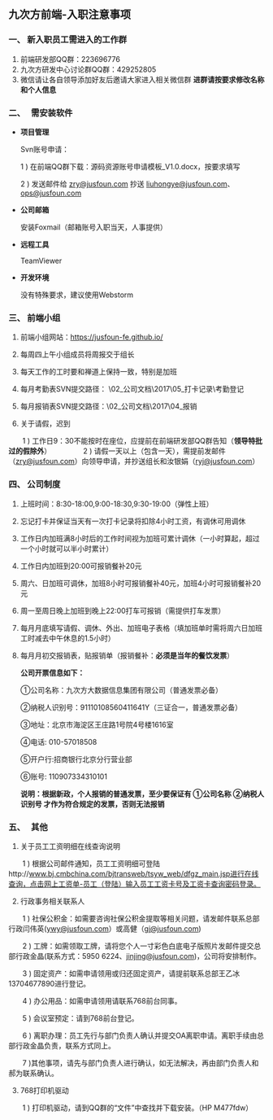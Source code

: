 ## 九次方前端-入职注意事项

### 一、   新入职员工需进入的工作群
1.  前端研发部QQ群：223696776 
2.  九次方研发中心讨论群QQ群：429252805
3.  微信请让各自领导添加好友后邀请大家进入相关微信群
    **进群请按要求修改名称和个人信息**

### 二、   需安装软件
* **项目管理** 

    Svn账号申请：

    1 ) 在前端QQ群下载：源码资源账号申请模板_V1.0.docx，按要求填写

    2 ) 发送邮件给 zry@jusfoun.com 抄送 liuhongye@jusfoun.com、ops@jusfoun.com

* **公司邮箱**
 
    安装Foxmail（邮箱账号入职当天，人事提供）

* **远程工具** 

    TeamViewer

* **开发环境** 

    没有特殊要求，建议使用Webstorm

### 三、   前端小组
1.  前端小组网站：https://jusfoun-fe.github.io/ 

2.  每周四上午小组成员将周报交于组长

3.  每天工作的工时要和禅道上保持一致，特别是加班

4.  每月考勤表SVN提交路径： \02_公司文档\2017\05_打卡记录\考勤登记

5.  每月报销表SVN提交路径：\02_公司文档\2017\04_报销

6.   关于请假，迟到 

        1 ) 工作日9：30不能按时在座位，应提前在前端研发部QQ群告知（**领导特批过的假除外**）
        
        2 ) 请假一天以上（包含一天），需提前发邮件（zry@jusfoun.com）向领导申请，并抄送组长和汝银娟（ryj@jusfoun.com）

### 四、   公司制度
1.  上班时间：8:30-18:00,9:00-18:30,9:30-19:00（弹性上班）
2.  忘记打卡并保证当天有一次打卡记录将扣除4小时工资，有调休可用调休
3.  工作日内加班满8小时后的工作时间视为加班可累计调休（一小时算起，超过一个小时就可以半小时累计）
4.  工作日内加班到20:00可报销餐补20元
5.  周六、日加班可调休，加班8小时可报销餐补40元，加班4小时可报销餐补20元
6.  周一至周日晚上加班到晚上22:00打车可报销（需提供打车发票）
7.  每月月底填写请假、调休、外出、加班电子表格（填加班单时需将周六日加班工时减去中午休息的1.5小时）
8.  每月月初交报销表，贴报销单（报销餐补：**必须是当年的餐饮发票**）
 
    **公司开票信息如下：** 

    ①公司名称：九次方大数据信息集团有限公司（普通发票必备）

    ②纳税人识别号：91110108560411641Y（三证合一，普通发票必备）

    ③地址：北京市海淀区王庄路1号院4号楼1616室 

    ④电话: 010-57018508 

    ⑤开户行:招商银行北京分行营业部  

    ⑥账号: 110907334310101 

    **说明：根据新政，个人报销的普通发票，至少要保证有  ①公司名称  ②纳税人识别号 才作为符合规定的发票，否则无法报销**
    
### 五、   其他
1. 关于员工工资明细在线查询说明

        1 ) 根据公司邮件通知，员工工资明细可登陆http://www.bj.cmbchina.com/bjtransweb/tsyw_web/dfgz_main.jsp进行在线查询，点击网上工资单-员工（登陆）输入员工工资卡号及工资卡查询密码登录。
        
2. 行政事务相关联系人

        1 ) 社保公积金：如需要咨询社保公积金提取等相关问题，请发邮件联系总部行政闫伟英(ywy@jusfoun.com）或高健（gj@jusfoun.com)
        
        2 ) 工牌：如需领取工牌，请将您个人一寸彩色白底电子版照片发邮件提交总部行政金晶(联系方式：5950 6224、jinjing@jusfoun.com)，公司将安排制作。
        
        3 ) 固定资产：如需申请领用或归还固定资产，请提前联系总部王乙冰13704677890进行登记。
        
        4 ) 办公用品：如需申请领用请联系768前台同事。
        
        5 ) 会议室预定：请到768前台登记。
        
        6 ) 离职办理：员工先行与部门负责人确认并提交OA离职申请。离职手续由总部行政金晶负责，联系方式同上。
        
        7 )其他事项，请先与部门负责人进行确认，如无法解决，再由部门负责人和郝为联系确认。
        
3. 768打印机驱动

        1 ) 打印机驱动，请到QQ群的“文件”中查找并下载安装。（HP M477fdw）
 

